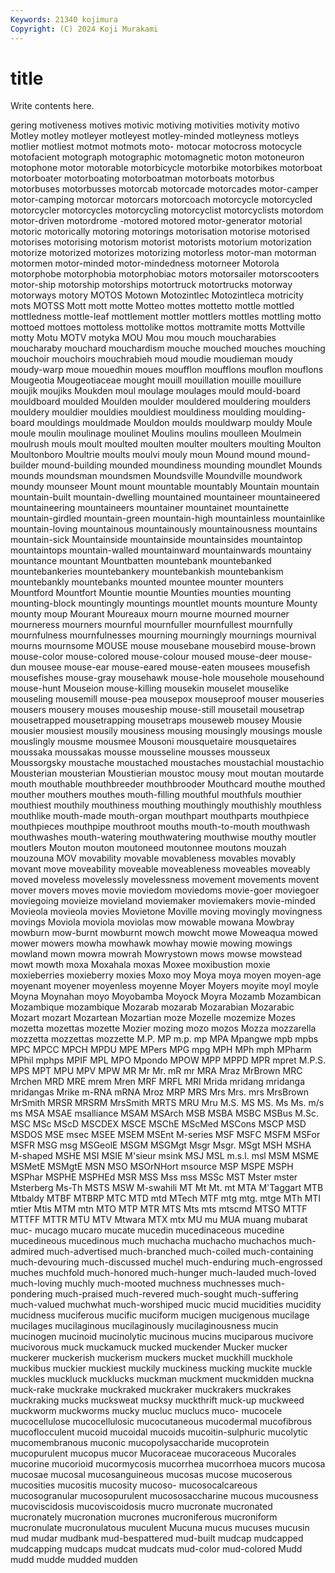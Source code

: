 ```yaml
---
Keywords: 21340 kojimura
Copyright: (C) 2024 Koji Murakami
---
```


# title

Write contents here.



gering motiveness motives
motivic motiving motivities motivity motivo Motley motley motleyer motleyest motley-minded
motleyness motleys motlier motliest motmot motmots moto- motocar motocross motocycle
motofacient motograph motographic motomagnetic moton motoneuron motophone motor motorable motorbicycle
motorbike motorbikes motorboat motorboater motorboating motorboatman motorboats motorbus motorbuses motorbusses
motorcab motorcade motorcades motor-camper motor-camping motorcar motorcars motorcoach motorcycle motorcycled
motorcycler motorcycles motorcycling motorcyclist motorcyclists motordom motor-driven motordrome -motored motored
motor-generator motorial motoric motorically motoring motorings motorisation motorise motorised motorises
motorising motorism motorist motorists motorium motorization motorize motorized motorizes motorizing
motorless motor-man motorman motormen motor-minded motor-mindedness motorneer Motorola motorphobe motorphobia
motorphobiac motors motorsailer motorscooters motor-ship motorship motorships motortruck motortrucks motorway
motorways motory MOTOS Motown Motozintlec Motozintleca motricity mots MOTSS Mott
mott motte Motteo mottes mottetto mottle mottled mottledness mottle-leaf mottlement
mottler mottlers mottles mottling motto mottoed mottoes mottoless mottolike mottos
mottramite motts Mottville motty Motu MOTV motyka MOU Mou mou
mouch moucharabies moucharaby mouchard mouchardism mouche mouched mouches mouching mouchoir
mouchoirs mouchrabieh moud moudie moudieman moudy moudy-warp moue mouedhin moues
moufflon moufflons mouflon mouflons Mougeotia Mougeotiaceae mought mouill mouillation mouille
mouillure moujik moujiks Moukden moul moulage moulages mould mould-board mouldboard
moulded Moulden moulder mouldered mouldering moulders mouldery mouldier mouldies mouldiest
mouldiness moulding moulding-board mouldings mouldmade Mouldon moulds mouldwarp mouldy Moule
moule moulin moulinage moulinet Moulins moulins moulleen Moulmein moulrush mouls
moult moulted moulten moulter moulters moulting Moulton Moultonboro Moultrie moults
moulvi mouly moun Mound mound mound-builder mound-building mounded moundiness mounding
moundlet Mounds mounds moundsman moundsmen Moundsville Moundville moundwork moundy mounseer
Mount mount mountable mountably Mountain mountain mountain-built mountain-dwelling mountained mountaineer
mountaineered mountaineering mountaineers mountainer mountainet mountainette mountain-girdled mountain-green mountain-high mountainless
mountainlike mountain-loving mountainous mountainously mountainousness mountains mountain-sick Mountainside mountainside mountainsides
mountaintop mountaintops mountain-walled mountainward mountainwards mountainy mountance mountant Mountbatten mountebank
mountebanked mountebankeries mountebankery mountebankish mountebankism mountebankly mountebanks mounted mountee mounter
mounters Mountford Mountfort Mountie mountie Mounties mounties mounting mounting-block mountingly
mountings mountlet mounts mounture Mounty mounty moup Mourant Moureaux mourn
mourne mourned mourner mourneress mourners mournful mournfuller mournfullest mournfully mournfulness
mournfulnesses mourning mourningly mournings mournival mourns mournsome MOUSE mouse mousebane
mousebird mouse-brown mouse-color mouse-colored mouse-colour moused mouse-deer mouse-dun mousee mouse-ear
mouse-eared mouse-eaten mousees mousefish mousefishes mouse-gray mousehawk mouse-hole mousehole mousehound
mouse-hunt Mouseion mouse-killing mousekin mouselet mouselike mouseling mousemill mouse-pea mousepox
mouseproof mouser mouseries mousers mousery mouses mouseship mouse-still mousetail mousetrap
mousetrapped mousetrapping mousetraps mouseweb mousey Mousie mousier mousiest mousily mousiness
mousing mousingly mousings mousle mouslingly mousme mousmee Mousoni mousquetaire mousquetaires
moussaka moussakas mousse mousseline mousses mousseux Moussorgsky moustache moustached moustaches
moustachial moustachio Mousterian mousterian Moustierian moustoc mousy mout moutan moutarde
mouth mouthable mouthbreeder mouthbrooder Mouthcard mouthe mouthed mouther mouthers mouthes
mouth-filling mouthful mouthfuls mouthier mouthiest mouthily mouthiness mouthing mouthingly mouthishly
mouthless mouthlike mouth-made mouth-organ mouthpart mouthparts mouthpiece mouthpieces mouthpipe mouthroot
mouths mouth-to-mouth mouthwash mouthwashes mouth-watering mouthwatering mouthwise mouthy moutler moutlers
Mouton mouton moutoneed moutonnee moutons mouzah mouzouna MOV movability movable
movableness movables movably movant move moveability moveable moveableness moveables moveably
moved moveless movelessly movelessness movement movements movent mover movers moves
movie moviedom moviedoms movie-goer moviegoer moviegoing movieize movieland moviemaker moviemakers
movie-minded Movieola movieola movies Movietone Moville moving movingly movingness movings
Moviola moviola moviolas mow mowable mowana Mowbray mowburn mow-burnt mowburnt
mowch mowcht mowe Moweaqua mowed mower mowers mowha mowhawk mowhay
mowie mowing mowings mowland mown mowra mowrah Mowrystown mows mowse
mowstead mowt mowth moxa Moxahala moxas Moxee moxibustion moxie moxieberries
moxieberry moxies Moxo moy Moya moya moyen moyen-age moyenant moyener
moyenless moyenne Moyer Moyers moyite moyl moyle Moyna Moynahan moyo
Moyobamba Moyock Moyra Mozamb Mozambican Mozambique mozambique Mozarab mozarab Mozarabian
Mozarabic Mozart mozart Mozartean Mozartian moze Mozelle mozemize Mozes mozetta
mozettas mozette Mozier mozing mozo mozos Mozza mozzarella mozzetta mozzettas
mozzette M.P. MP m.p. mp MPA Mpangwe mpb mpbs MPC
MPCC MPCH MPDU MPE MPers MPG mpg MPH MPh mph
MPharm MPhil mphps MPIF MPL MPO Mpondo MPOW MPP MPPD
MPR mpret M.P.S. MPS MPT MPU MPV MPW MR Mr
Mr. mR mr MRA Mraz MrBrown MRC Mrchen MRD MRE
mrem Mren MRF MRFL MRI Mrida mridang mridanga mridangas Mrike
m-RNA mRNA Mroz MRP MRS Mrs Mrs. mrs MrsBrown MrSmith
MRSR MRSRM MrsSmith MRTS MRU Mru M.S. MS MS. Ms
Ms. m/s ms MSA MSAE msalliance MSAM MSArch MSB MSBA
MSBC MSBus M.Sc. MSC MSc MScD MSCDEX MSCE MSChE MScMed
MSCons MSCP MSD MSDOS MSE msec MSEE MSEM MSEnt M-series
MSF MSFC MSFM MSFor MSFR MSG msg MSGeolE MSGM MSGMgt
Msgr Msgr. MSgt MSH MSHA M-shaped MSHE MSI MSIE M'sieur
msink MSJ MSL m.s.l. msl MSM MSME MSMetE MSMgtE MSN
MSO MSOrNHort msource MSP MSPE MSPH MSPhar MSPHE MSPHEd MSR
MSS Mss mss MSSc MST Mster mster Msterberg Ms-Th MSTS
MSW M-swahili MT Mt Mt. mt MTA M'Taggart MTB Mtbaldy
MTBF MTBRP MTC MTD mtd MTech MTF mtg mtg. mtge
MTh MTI mtier Mtis MTM mtn MTO MTP MTR MTS
Mts mts mtscmd MTSO MTTF MTTFF MTTR MTU MTV Mtwara
MTX mtx MU mu MUA muang mubarat muc- mucago mucaro
mucate mucedin mucedinaceous mucedine mucedineous mucedinous much muchacha muchacho muchachos
much-admired much-advertised much-branched much-coiled much-containing much-devouring much-discussed muchel much-enduring much-engrossed
muches muchfold much-honored much-hunger much-lauded much-loved much-loving muchly much-mooted muchness
muchnesses much-pondering much-praised much-revered much-sought much-suffering much-valued muchwhat much-worshiped mucic
mucid mucidities mucidity mucidness muciferous mucific muciform mucigen mucigenous mucilage
mucilages mucilaginous mucilaginously mucilaginousness mucin mucinogen mucinoid mucinolytic mucinous mucins
muciparous mucivore mucivorous muck muckamuck mucked muckender Mucker mucker muckerer
muckerish muckerism muckers mucket muckhill muckhole muckibus muckier muckiest muckily
muckiness mucking muckite muckle muckles muckluck mucklucks muckman muckment muckmidden
muckna muck-rake muckrake muckraked muckraker muckrakers muckrakes muckraking mucks mucksweat
mucksy muckthrift muck-up muckweed muckworm muckworms mucky mucluc muclucs muco-
mucocele mucocellulose mucocellulosic mucocutaneous mucodermal mucofibrous mucoflocculent mucoid mucoidal mucoids
mucoitin-sulphuric mucolytic mucomembranous muconic mucopolysaccharide mucoprotein mucopurulent mucopus mucor Mucoraceae
mucoraceous Mucorales mucorine mucorioid mucormycosis mucorrhea mucorrhoea mucors mucosa mucosae
mucosal mucosanguineous mucosas mucose mucoserous mucosities mucositis mucosity mucoso- mucosocalcareous
mucosogranular mucosopurulent mucososaccharine mucous mucousness mucoviscidosis mucoviscoidosis mucro mucronate mucronated
mucronately mucronation mucrones mucroniferous mucroniform mucronulate mucronulatous muculent Mucuna mucus
mucuses mucusin mud mudar mudbank mud-bespattered mud-built mudcap mudcapped mudcapping
mudcaps mudcat mudcats mud-color mud-colored Mudd mudd mudde mudded mudden
